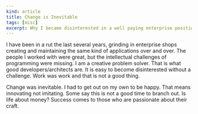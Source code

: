 ```yaml
---
kind: article
title: Change is Inevitable
tags: [misc]
excerpt: Why I became disinterested in a well paying enterprise position.
---
```


I have been in a rut the last several years, grinding in enterprise shops creating and maintaining the same kind of applications over and over. The people I worked with were great, but the intellectual challenges of programming were missing. I am a creative problem solver. That is what good developers/architects are. It is easy to become disinterested without a challenge. Work was work and that is not a good thing. 

Change was inevitable. I had to get out on my own to be happy. That means innovating not imitating. Some say this is not a good time to branch out. Is life about money? Success comes to those who are passionate about their craft.

